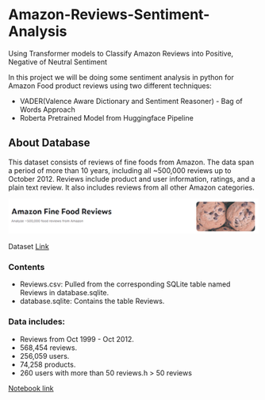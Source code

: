 # Amazon-Reviews-Sentiment-Analysis
Using Transformer models to Classify Amazon Reviews into Positive, Negative of Neutral Sentiment

In this project we will be doing some sentiment analysis in python for Amazon Food product reviews using two different techniques:

* VADER(Valence Aware Dictionary and Sentiment Reasoner) - Bag of Words Approach
* Roberta Pretrained Model from Huggingface Pipeline

## About Database
This dataset consists of reviews of fine foods from Amazon. The data span a period of more than 10 years, including all ~500,000 reviews up to October 2012. Reviews include product and user information, ratings, and a plain text review. It also includes reviews from all other Amazon categories.

![dataset_image](https://github.com/chitransh1998/Amazon-Reviews-Sentiment-Analysis/blob/main/Dataset.png?raw=true) 

Dataset [Link](https://www.kaggle.com/datasets/snap/amazon-fine-food-reviews)

### Contents
* Reviews.csv: Pulled from the corresponding SQLite table named Reviews in database.sqlite.
* database.sqlite: Contains the table Reviews.

### Data includes:
* Reviews from Oct 1999 - Oct 2012.
* 568,454 reviews.
* 256,059 users.
* 74,258 products.
* 260 users with more than 50 reviews.h > 50 reviews

[Notebook link](https://github.com/chitransh1998/Amazon-Reviews-Sentiment-Analysis/blob/main/Amazon%20Food%20Reviews%20Sentiment%20Analysis%20Notebook.ipynb)
